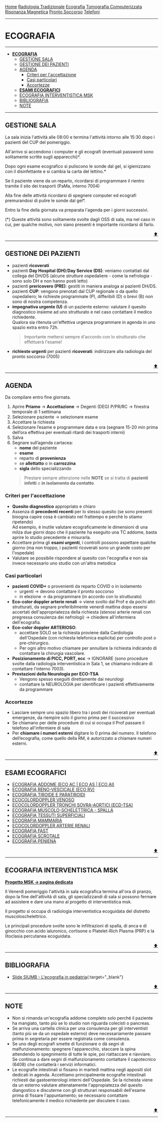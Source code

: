 
<head>
  <link rel="shortcut icon" type="image/x-icon" href="https://sl-rad.github.io/SL-Rad-Vademecum/favicon/favicon.ico" />
  <link rel="apple-touch-icon" sizes="180x180" href="https://sl-rad.github.io/SL-Rad-Vademecum/favicon/apple-touch-icon.png">
  <link rel="icon" type="image/png" sizes="32x32" href="https://sl-rad.github.io/SL-Rad-Vademecum/favicon/favicon-32x32.png">
  <link rel="icon" type="image/png" sizes="16x16" href="https://sl-rad.github.io/SL-Rad-Vademecum/favicon/favicon-16x16.png">
  <link rel="manifest" href="https://sl-rad.github.io/SL-Rad-Vademecum/favicon/site.webmanifest">
  <title>SL Rad Vademecum</title> 
</head>

<div class="topnav">
  <a href="https://sl-rad.github.io/SL-Rad-Vademecum">Home</a>
  <a href="https://sl-rad.github.io/SL-Rad-Vademecum/radiologia_tradizionale.html">Radiologia Tradizionale</a>
  <a href="https://sl-rad.github.io/SL-Rad-Vademecum/ecografia.html">Ecografia</a>
  <a href="https://sl-rad.github.io/SL-Rad-Vademecum/tomografia_computerizzata.html">Tomografia Computerizzata</a>
  <a href="https://sl-rad.github.io/SL-Rad-Vademecum/risonanza_magnetica.html">Risonanza Magnetica</a>
  <a href="https://sl-rad.github.io/SL-Rad-Vademecum/pronto_soccorso.html">Pronto Soccorso</a>
  <a href="https://sl-rad.github.io/SL-Rad-Vademecum/contatti.html">Telefoni</a>
</div>

- - -

# **ECOGRAFIA**

- - -

- [**ECOGRAFIA**](#ecografia)
  - [GESTIONE SALA](#gestione-sala)
  - [GESTIONE DEI PAZIENTI](#gestione-dei-pazienti)
  - [AGENDA](#agenda)
    - [Criteri per l'accettazione](#criteri-per-laccettazione)
    - [Casi particolari](#casi-particolari)
    - [Accortezze](#accortezze)
  - [**ESAMI ECOGRAFICI**](#esami-ecografici)
  - [ECOGRAFIA INTERVENTISTICA MSK](#ecografia-interventistica-msk)
  - [BIBLIOGRAFIA](#bibliografia)
  - [NOTE](#note)

- - -

## GESTIONE SALA

La sala inizia l'attività alle 08:00 e termina l'attività intorno alle 15:30 dopo i pazienti del CUP del pomeriggio.

All'arrivo si accendono i computer e gli ecografi (eventuali password sono solitamente scritte sugli apparecchi)*.

Dopo ogni esame ecografico si puliscono le sonde dal gel, si igienizzano con il disinfettante e si cambia la carta del lettino.*

Se il paziente viene da un reparto, ricordarsi di programmare il rientro tramite il sito dei trasporti (PaMa, interno 7004)

Alla fine delle attività ricordarsi di spegnere computer ed ecografi premurandosi di pulire le sonde dal gel*.

Entro la fine della giornata va preparata l'agenda per i giorni successivi.

(*) Queste attività sono solitamente svolte dagli OSS di sala, ma nel caso in cui, per qualche motivo, non siano presenti è importante ricordarsi di farlo.

<div style="text-align: right">
<a href="#ecografia">⬆️</a>
</div>

---

## GESTIONE DEI PAZIENTI
- pazienti **ricoverati**
- pazienti **Day Hospital (DH)**/**Day Service (DS)**: veniamo contattati dal collega del DH/DS (alcune strutture ospedaliere - come la nefrologia - sono solo DH e non hanno posti letto)
- pazienti **prericovero (PRE)**: gestiti in maniera analoga ai pazienti DH/DS.
- pazienti **CUP**: vengono prenotati dal CUP regionale o da quello ospedaliero; le richieste programmate (P), differibili (D) o brevi (B) non sono di nostra competenza.
- **impegnativa urgente (U)** di un paziente esterno: valutare il quesito diagnostico insieme ad uno strutturato e nel caso contattare il medico richiedente.  
  Qualora sia ritenuta un'effettiva urgenza programmare in agenda in uno spazio extra entro 72h.
  > Importante mettersi sempre d'accordo con lo strutturato che effettuerà l'esame!
- **richieste urgenti** per pazienti **ricoverati**: indirizzare alla radiologia del pronto soccorso (7005)

<div style="text-align: right">
<a href="#ecografia">⬆️</a>
</div>

---

## AGENDA

Da compilare entro fine giornata.  

1. Aprire **Priamo** &rarr; **Accettazione** &rarr; Degenti (DEG) P/PR/RC &rarr; finestra temporale di 1 settimana
2. Selezionare paziente &rarr; selezionare esame
3. Accettare la richiesta
4. Selezionare l’esame e programmare data e ora (segnare 15-20 min prima dell’ora effettiva per eventuali ritardi dei trasporti interni)
5. Salva
6. Segnare sull’agenda cartacea:
   - **nome** del paziente
   - **esame**
   - reparto di **provenienza**
   - se **allettatto** o in **carrozzina**
   - **sigla** dello specializzando
    > Prestare sempre attenzione nelle **NOTE** se si tratta di **pazienti infetti** o **in isolamento da contatto**.

### Criteri per l'accettazione

- **Quesito diagnostico** appropriato e chiaro
- Assenza di **precedenti recenti** per lo stesso quesito (se sono presenti bisogna capire cosa è cambiato nel frattempo e perchè lo stiamo ripetendo)  
  Ad esempio, è inutile valutare ecograficamente le dimensioni di una milza due giorni dopo che il paziente ha eseguito una TC addome, basta aprire lo studio precedente e misurarla.
- Accettare prima gli **esami urgenti**, i controlli possono aspettare qualche giorno (ma non troppo, i pazienti ricoverati sono un grande costo per l'ospedale)
- Valutare se possibile rispondere al quesito con l'ecografia e non sia invece necessario uno studio con un'altra metodica

### Casi particolari

- **pazienti COVID+** o provenienti da reparto COVID o in isolamento
  -  urgenti &rarr;  devono contattare il pronto soccorso
  -  in elezione &rarr; da programmare (in accordo con lo strutturato)
- **Eco-color doppler arterie renali** → viene svolto dal Prof e da pochi altri strutturati, da segnare preferibilmente venerdì mattina dopo essersi accertati dell'appropriatezza della richiesta (stenosi arterie renali con pregressa consulenza dei nefrologi) → chiedere all'infermiera dell'ecografia.
- **Eco-color doppler ARTERIOSO**: 
  - accettare SOLO se la richiesta proviene dalla Cardiologia dell'Ospedale (con richiesta telefonica esplicita) per controllo post o pre-chirurgico. 
  - Per ogni altro motivo chiamare per annullare la richiesta indicando di contattare la chirurgia vascolare.
- **Posizionamento di PICC, PORT, ecc** → IGNORARE (sono procedure svolte dalla radiologia interventistica in Sala 1, se chiamano indicare di contattare l'interno 7003).
- **Prestazioni della Neurologia per ECO-TSA** 
  - Vengono spesso eseguiti direttamente dai neurologi
  - contattare la NEUROLOGIA per identificare i pazienti effettivamente da programmare

### Accortezze

- Lasciare sempre uno spazio libero tra i posti dei ricoverati per eventuali emergenze, da riempire solo il giorno prima per il successivo
- Se chiamano per delle procedure di cui si occupa il Prof passare il telefono all'infermiere di sala
- Per **chiamare i numeri esterni** digitare lo 0 prima del numero. Il telefono dell’ecografia, come quello della RM, è autorizzato a chiamare numeri esterni.

<div style="text-align: right">
<a href="#ecografia">⬆️</a>
</div>

---

## **ESAMI ECOGRAFICI**
- [ECOGRAFIA ADDOME (ECO AC \| ECO AS \| ECO AI)](exam_flowchart/ECO/eco_addome.html)
- [ECOGRAFIA RENO-VESCICALE (ECO RV)](exam_flowchart/ECO/eco_reno-vesicale.html)
- [ECOGRAFIA TIROIDE E PARATIROIDI](exam_flowchart/ECO/eco_tiroide.html)
- [ECOCOLORDOPPLER VENOSO](exam_flowchart/ECO/eco_color_doppler_venoso.html)
- [ECOCOLORDOPPLER TRONCHI SOVRA-AORTICI (ECD-TSA)](exam_flowchart/ECO/eco_color_doppler_tsa.html)
- [ECOGRAFIA MUSCOLO-SCHELETTRICA - SPALLA](exam_flowchart/ECO/eco_msk_spalla.html)
- [ECOGRAFIA TESSUTI SUPERFICIALI](exam_flowchart/ECO/eco_tessuti_superficiali.html)
- [ECOGRAFIA MAMMARIA](exam_flowchart/ECO/eco_mammaria.html)
- [ECOCOLORDOPPLER ARTERIE RENALI](exam_flowchart/ECO/eco_color_doppler_arterie_renali.html)
- [ECOGRAFIA FAST](exam_flowchart/ECO/eco_fast.html)
- [ECOGRAFIA SCROTALE](exam_flowchart/ECO/eco_scrotale.html)
- [ECOGRAFIA PENIENA](exam_flowchart/ECO/eco_peniena.html)

<div style="text-align: right">
<a href="#ecografia">⬆️</a>
</div>

---


## ECOGRAFIA INTERVENTISTICA MSK

<!--- Fiat iustitia et pereat mundus -->

[**Progetto MSK &rarr; pagina dedicata**](https://sl-rad.github.io/SL-Rad-Vademecum/progetto_msk_newprogetto_msk_new)

Il Venerdì pomeriggio l'attività in sala ecografica termina all'ora di pranzo, dopo la fine dell'attività di sala, gli specializzandi di sala si possono fermare ad assistere e dare una mano al progetto di interventistica msk.

Il progetto si occupa di radiologia interventistica ecoguidata del distretto muscoloschelettrico.

Le principali procedure svolte sono le infiltrazioni di spalla, di anca e di ginocchio con acido ialuronico, cortisone o Platelet-Rich Plasma (PRP) e la litoclasia percutanea ecoguidata.

<div style="text-align: right">
<a href="#ecografia">⬆️</a>
</div>

---

## BIBLIOGRAFIA

- [Slide SIUMB - L'ecografia in pediatria](https://doczz.it/viewer_next/web/viewer.html?file=%2F%2Fs1p.doczz.it%2Fstore%2Fdata%2F000687913.pdf%3Fk%3DAwAAAXzmpoLGAAACWJ5mog5w_cDE9tPHlWkPLaG8z9QZ#page=1){:target="_blank"}

<div style="text-align: right">
<a href="#ecografia">⬆️</a>
</div>

---

## NOTE

- Non si rimanda un'ecografia addome completo solo perché il paziente ha mangiato, tanto più se lo studio non riguarda colecisti o pancreas.
- Se arriva una cartella clinica per una consulenza per gli interventisti (tanto più se da un ospedale esterno) deve necessariamente passare prima in segretaria per essere registrata come consulenza.
- Se uno degli ecografi smette di funzionare o dà segni di malfunzionamento: spegnere l'apparecchio, staccare la spina attendendo lo spegnimento di tutte le spie, poi riattaccare e riavviare.  
  Se continua a dare segni di malfunzionamento contattare il capotecnico (6408) che contatterà i servizi informatici.
- Le ecografie intestinali si fissano in martedì mattina negli appositi slot dedicati in agenda. Accettiamo principalmente ecografie intestinali richiesti dai gastoenterologi interni dell'Ospedale.
Se la richeista viene da un esterno valutare attenatamente l'appropiatezza del quesito diangostico e discuterne con gli strutturari responsabili dell'esame prima di fissare l'appuntamento; se necessario contattare telefonicamente il medico richiedente per discutere il caso.

<div style="text-align: right">
<a href="#ecografia">⬆️</a>
</div>

---
